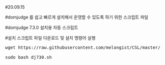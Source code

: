 #20.09.15

#domjudge 를 쉽고 빠르게 설치해서 운영할 수 있도록 하기 위한 스크립트 파일

#domjudge 7.3.0 설치용 자동 스크립트

#설치 스크립트 파일 다운로드 및 설치 명령어 실행

<pre>
wget https://raw.githubusercontent.com/melongist/CSL/master/domjudge/dj730.sh

sudo bash dj730.sh
</pre>
